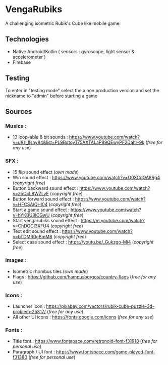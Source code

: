# VengaRubiks

A challenging isometric Rubik's Cube like mobile game.

## Technologies
- Native Android/Kotlin ( sensors : gyroscope, light sensor & accelerometer )
- Firebase

## Testing

To enter in "testing mode" select the a non production version and set the nickname to "admin" before starting a game

## Sources

### Musics :
- 13 loop-able 8 bit sounds : https://www.youtube.com/watch?v=u8z_lIsny84&list=PL9BdtoyT75AXTALaP89QEwyPF2Dahr-9k (*free for any use*)

### SFX :
- 15 flip sound effect (*own made*)
- Win sound effect : https://www.youtube.com/watch?v=O0XCdOA8Rg4 (*copyright free*)
- Button backward sound effect : https://www.youtube.com/watch?v=zbOcL8WZLyE (*copyright free*)
- Button forward sound effect : https://www.youtube.com/watch?v=HFCSAiQHI04 (*copyright free*)
- Start a game sound effect : https://www.youtube.com/watch?v=hYKBU8lCGwU (*copyright free*)
- Start vengarubiks sound effect : https://m.youtube.com/watch?v=ChDOGl3XFU4 (*copyright free*)
- Text edit sound effect : https://www.youtube.com/watch?v=bTDMR0gBmM8 (*copyright free*)
- Select case sound effect : https://youtu.be/_Gukzgo-Mi4 (*copyright free*)

### Images :
- Isometric rhombus tiles (*own made*)
- Flags : https://github.com/hampusborgos/country-flags (*free for any use*)

### Icons :
- Launcher icon :  https://pixabay.com/vectors/rubik-cube-puzzle-3d-problem-25817/  (*free for any use*)
- All other UI icons : https://fonts.google.com/icons (*free for any use*)

### Fonts :
- Title font : https://www.fontspace.com/retronoid-font-f31918 (*free for personal use*)
- Paragraph / UI font : https://www.fontspace.com/game-played-font-f31380  (*free for personal use*)